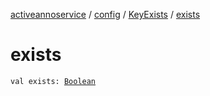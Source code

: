 [activeannoservice](../../index.md) / [config](../index.md) / [KeyExists](index.md) / [exists](./exists.md)

# exists

`val exists: `[`Boolean`](https://kotlinlang.org/api/latest/jvm/stdlib/kotlin/-boolean/index.html)